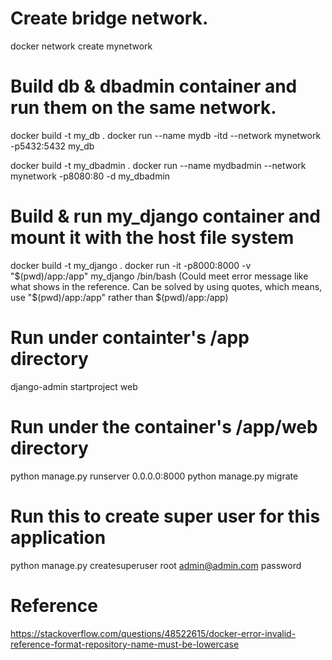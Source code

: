 # Create bridge network. 
docker network create mynetwork

# Build db & dbadmin container and run them on the same network.
docker build -t my_db .
docker run --name mydb -itd --network mynetwork -p5432:5432 my_db

docker build -t my_dbadmin .
docker run --name mydbadmin --network mynetwork -p8080:80 -d my_dbadmin

# Build & run my_django container and mount it with the host file system
docker build -t my_django .
docker run -it -p8000:8000 -v "$(pwd)/app:/app" my_django /bin/bash 
(Could meet error message like what shows in the reference. Can be solved by using quotes, which means, use "$(pwd)/app:/app" rather than $(pwd)/app:/app)

# Run under containter's /app directory
django-admin startproject web

# Run under the container's /app/web directory
python manage.py runserver 0.0.0.0:8000
python manage.py migrate

# Run this to create super user for this application
python manage.py createsuperuser
    root
    admin@admin.com
    password


# Reference

https://stackoverflow.com/questions/48522615/docker-error-invalid-reference-format-repository-name-must-be-lowercase